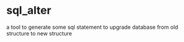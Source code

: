 # sql_alter
a tool to generate some sql statement to upgrade database from old structure to new structure
